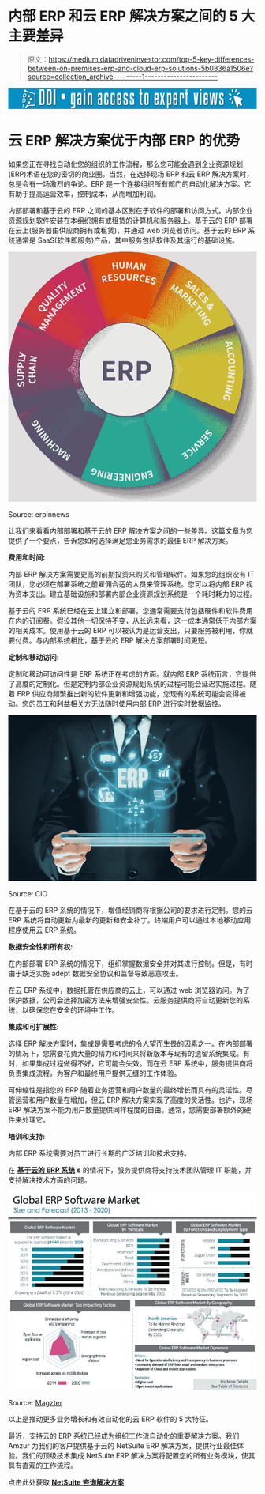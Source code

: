 # 内部 ERP 和云 ERP 解决方案之间的 5 大主要差异

> 原文：<https://medium.datadriveninvestor.com/top-5-key-differences-between-on-premises-erp-and-cloud-erp-solutions-5b0836a1506e?source=collection_archive---------1----------------------->

[![](img/87b8630b967bc4bff1cf2b363871968f.png)](http://www.track.datadriveninvestor.com/1B9E)

# 云 ERP 解决方案优于内部 ERP 的优势

如果您正在寻找自动化您的组织的工作流程，那么您可能会遇到企业资源规划(ERP)术语在您的密切的商业圈。当然，在选择现场 ERP 和云 ERP 解决方案时，总是会有一场激烈的争论。ERP 是一个连接组织所有部门的自动化解决方案。它有助于提高运营效率，控制成本，从而增加利润。

内部部署和基于云的 ERP 之间的基本区别在于软件的部署和访问方式。内部企业资源规划软件安装在本组织拥有或租赁的计算机和服务器上。基于云的 ERP 部署在云上(服务器由供应商拥有或租赁)，并通过 web 浏览器访问。基于云的 ERP 系统通常是 SaaS(软件即服务)产品，其中服务包括软件及其运行的基础设施。

![](img/75d0276d6bb4df1f36bcdcc9970ce506.png)

Source: erpinnews

让我们来看看内部部署和基于云的 ERP 解决方案之间的一些差异。这篇文章为您提供了一个要点，告诉您如何选择满足您业务需求的最佳 ERP 解决方案。

**费用和时间:**

内部 ERP 解决方案需要更高的前期投资来购买和管理软件。如果您的组织没有 IT 团队，您必须在部署系统之前雇佣合适的人员来管理系统。您可以将内部 ERP 视为资本支出。建立基础设施和部署内部企业资源规划系统是一个耗时耗力的过程。

基于云的 ERP 系统已经在云上建立和部署。您通常需要支付包括硬件和软件费用在内的订阅费。假设其他一切保持不变，从长远来看，这一成本通常低于内部方案的相关成本。使用基于云的 ERP 可以被认为是运营支出，只要服务被利用，你就要付费。与内部系统相比，基于云的 ERP 解决方案部署时间更短。

**定制和移动访问:**

定制和移动可访问性是 ERP 系统正在考虑的方面。就内部 ERP 系统而言，它提供了高度的定制化。但是定制内部企业资源规划系统的过程可能会延迟实施过程。随着 ERP 供应商频繁推出新的软件更新和增强功能，您现有的系统可能会变得被动。您的员工和利益相关方无法随时使用内部 ERP 进行实时数据监控。

![](img/5acd6817c74117ee55c7853b5cb011af.png)

Source: CIO

在基于云的 ERP 系统的情况下，增值经销商将根据公司的要求进行定制。您的云 ERP 系统将自动更新为最新的更新和安全补丁。终端用户可以通过本地移动应用程序使用云 ERP 系统。

**数据安全性和所有权:**

在内部部署 ERP 系统的情况下，组织掌握数据安全并对其进行控制。但是，有时由于缺乏实施 adept 数据安全协议和监督导致恶意攻击。

在云 ERP 系统中，数据托管在供应商的云上，可以通过 web 浏览器访问。为了保护数据，公司会选择加密方法来增强安全性。云服务提供商将自动更新您的系统，以确保您在安全的环境中工作。

**集成和可扩展性:**

选择 ERP 解决方案时，集成是需要考虑的令人望而生畏的因素之一。在内部部署的情况下，您需要花费大量的精力和时间来将新版本与现有的遗留系统集成。有时，如果集成过程做得不好，它可能会失效。而在云 ERP 系统中，服务提供商将负责集成流程，为客户和最终用户提供无缝的工作体验。

可伸缩性是指您的 ERP 随着业务运营和用户数量的最终增长而具有的灵活性。尽管运营和用户数量在增加，但云 ERP 解决方案实现了高度的灵活性。也许，现场 ERP 解决方案不能为用户数量提供同样程度的自由。通常，您需要部署额外的硬件来处理它。

**培训和支持:**

内部 ERP 系统需要对员工进行长期的广泛培训和技术支持。

在 [**基于云的 ERP 系统**](http://www.netsuite.com/portal/resource/articles/on-premise-cloud-erp.shtml) **s** 的情况下，服务提供商将支持技术团队管理 IT 职能，并支持解决技术方面的问题。

![](img/ba94b7e86a086068574938f66a28a2cb.png)

Source: [Magzter](https://www.magzter.com/news/603/1656/102017/qcju9)

以上是推动更多业务增长和有效自动化的云 ERP 软件的 5 大特征。

最近，支持云的 ERP 系统已经成为组织工作流自动化的重要解决方案。我们 Amzur 为我们的客户提供基于云的 NetSuite ERP 解决方案，提供行业最佳体验。我们的顶级技术集成 NetSuite ERP 解决方案将配置您的所有业务模块，使其具有直观的工作流程。

点击此处获取 [**NetSuite 咨询解决方案**](https://amzur.com/netsuite/)